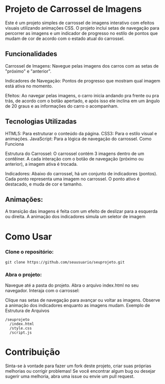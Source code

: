 ﻿# Projeto de Carrossel de Imagens

Este é um projeto simples de carrossel de imagens interativo com efeitos visuais utilizando animações CSS. O projeto inclui setas de navegação para percorrer as imagens e um indicador de progresso no estilo de pontos que mudam de cor de acordo com o estado atual do carrossel.

## Funcionalidades

Carrossel de Imagens: Navegue pelas imagens dos carros com as setas de "próximo" e "anterior".

Indicadores de Navegação: Pontos de progresso que mostram qual imagem está ativa no momento.

Efeitos: Ao navegar pelas imagens, o carro inicia andando pra frente ou pra trás, de acordo com o botão apertado, e após isso ele inclina em um ângulo de 20 graus e as informações do carro o acompanham.

## Tecnologias Utilizadas

HTML5: Para estruturar o conteúdo da página.
CSS3: Para o estilo visual e animações.
JavaScript: Para a lógica de navegação do carrossel.
Como Funciona

Estrutura do Carrossel:
O carrossel contém 3 imagens dentro de um contêiner. A cada interação com o botão de navegação (próximo ou anterior), a imagem ativa é trocada.

Indicadores:
Abaixo do carrossel, há um conjunto de indicadores (pontos). Cada ponto representa uma imagem no carrossel. O ponto ativo é destacado, e muda de cor e tamanho.

## Animações:

A transição das imagens é feita com um efeito de deslizar para a esquerda ou direita.
A animação dos indicadores simula um seletor de imagem

# Como Usar

### Clone o repositório:

`git clone https://github.com/seuusuario/seuprojeto.git`

### Abra o projeto:

Navegue até a pasta do projeto.
Abra o arquivo index.html no seu navegador.
Interaja com o carrossel:

Clique nas setas de navegação para avançar ou voltar as imagens.
Observe a animação dos indicadores enquanto as imagens mudam.
Exemplo de Estrutura de Arquivos

```
/seuprojeto
  /index.html
  /style.css
  /script.js
```

# Contribuição

Sinta-se à vontade para fazer um fork deste projeto, criar suas próprias melhorias ou corrigir problemas! Se você encontrar algum bug ou desejar sugerir uma melhoria, abra uma issue ou envie um pull request.
